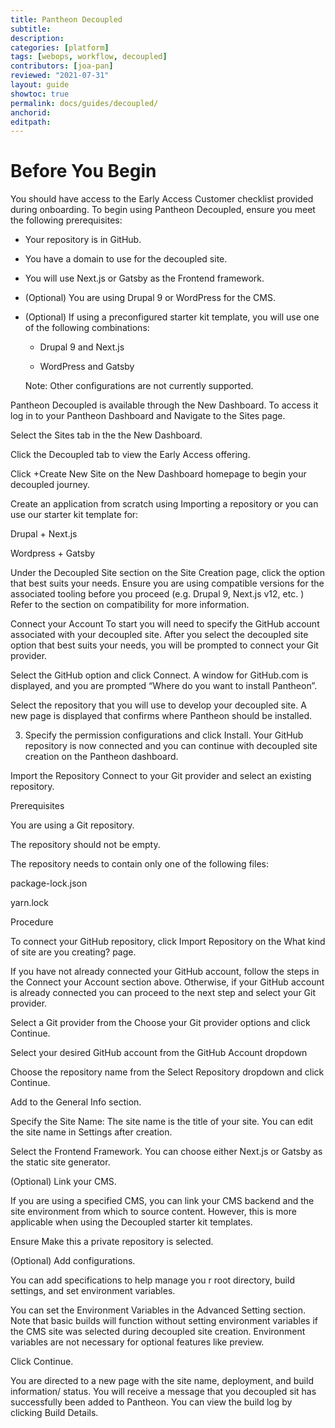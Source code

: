```yaml
---
title: Pantheon Decoupled
subtitle: 
description: 
categories: [platform]
tags: [webops, workflow, decoupled]
contributors: [joa-pan]
reviewed: "2021-07-31"
layout: guide
showtoc: true
permalink: docs/guides/decoupled/
anchorid: 
editpath: 
---
```



# Before You Begin

You should have access to the Early Access Customer checklist provided during onboarding. To begin using Pantheon Decoupled, ensure you meet the following prerequisites:

* Your repository is in GitHub.

* You have a domain to use for the decoupled site.

* You will use Next.js or Gatsby as the Frontend framework.

* (Optional) You are using Drupal 9 or WordPress for the CMS.

* (Optional) If using a preconfigured starter kit template, you will use one of the following combinations:

    * Drupal 9 and Next.js

    * WordPress and Gatsby

    Note: Other configurations are not currently supported. 




Pantheon Decoupled is available through the New Dashboard. To access it log in to your Pantheon Dashboard and Navigate to the Sites page. 

Select the Sites tab in the the New Dashboard. 

Click the Decoupled tab to view the Early Access offering. 

Click +Create New Site on the New Dashboard  homepage to begin your decoupled journey. 


Create an application from scratch using Importing a repository or you can use our starter kit template for:

Drupal + Next.js

Wordpress + Gatsby

Under the Decoupled Site section on the Site Creation page, click the option that best suits your needs. Ensure you are using compatible versions for the associated tooling before you proceed (e.g. Drupal 9, Next.js v12, etc. ) Refer to the section on compatibility for more information.

Connect your Account
To start you will need to specify the GitHub account associated with your decoupled site. After you select the decoupled site option that best suits your needs, you will be prompted to connect your Git provider. 

Select the GitHub option and click Connect. A window for GitHub.com is displayed, and you are prompted “Where do you want to install Pantheon”. 

Select the repository that you will use to develop your decoupled site. A new page is displayed that confirms where Pantheon should be installed. 

3. Specify the permission configurations and click Install. Your GitHub repository is now connected and you can continue with decoupled site creation on the Pantheon dashboard. 

Import the Repository
Connect to your Git provider and select an existing repository.

Prerequisites

You are using a Git repository.

The repository should not be empty.

The repository needs to contain only one of the following files:

package-lock.json

yarn.lock

Procedure

To connect your GitHub repository, click Import Repository on the What kind of site are you creating? page.

If you have not already connected your GitHub account, follow the steps in the Connect your Account section above. Otherwise, if your GitHub account is already connected you can proceed to the next step and select your Git provider.

Select a Git provider from the Choose your Git provider options and click Continue.

Select your desired GitHub account from the GitHub Account dropdown 

Choose the repository name from the Select Repository dropdown and click Continue.

Add to the General Info section.

Specify the Site Name: The site name is the title of your site. You can edit the site name in Settings after creation. 

Select the Frontend Framework. You can choose either Next.js or Gatsby as the static site generator.

(Optional) Link your CMS.

 If you are using a specified CMS, you can link your CMS backend and the site environment from which to source content. However, this is more applicable when using the Decoupled starter kit templates.

Ensure Make this a private repository is selected.

 (Optional) Add configurations.

You can add specifications to help manage you r root directory, build settings, and set environment variables. 

You can set the Environment Variables in the Advanced Setting section. Note that basic builds will function without setting environment variables if the CMS site was selected during decoupled site creation. Environment variables are not necessary for optional features like preview.


Click Continue.

You are directed to a new page with the site name, deployment, and build information/ status. You will receive a message that you decoupled sit has successfully been added to Pantheon. You can view the build log by clicking Build Details.